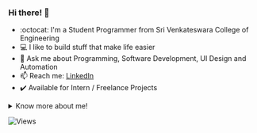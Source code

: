### Hi there! :wave:

- :octocat: I'm a Student Programmer from Sri Venkateswara College of Engineering
- :computer: I like to build stuff that make life easier
- :speech_balloon: Ask me about Programming, Software Development, UI Design and Automation
- :mailbox: Reach me: [LinkedIn](www.linkedin.com/in/sooryaprakash31)
- :heavy_check_mark: Available for Intern / Freelance Projects
<details>
  <summary>Know more about me!</summary>
  <br>
  I am a Motivated and Self-loving person who avidly wants to learn and thrive :nerd_face:. I constantly work to improve myself in the fields I love :man_technologist:. Multitasking, Organizing and Planning are some of my highlights :bulb:. I read about science often :milky_way:, love to binge-watch shows, write scripts and analyse films in my free time. 
  
</details>
<p align="left"> <img src="https://komarev.com/ghpvc/?username=sooryaprakash31" alt="Views" /> </p> </br>

<!--
**sooryaprakash31/sooryaprakash31** is a ✨ _special_ ✨ repository because its `README.md` (this file) appears on your GitHub profile.

Here are some ideas to get you started:
- 🔭 I’m currently working on figma
- 🌱 I’m currently learning ...
- 👯 I’m looking to collaborate on ...
- 🤔 I’m looking for help with ...
- 💬 Ask me about ...
- 📫 How to reach me? Linkedin
- 😄 Pronouns: ...
- ⚡ Fun fact: ...
-->

